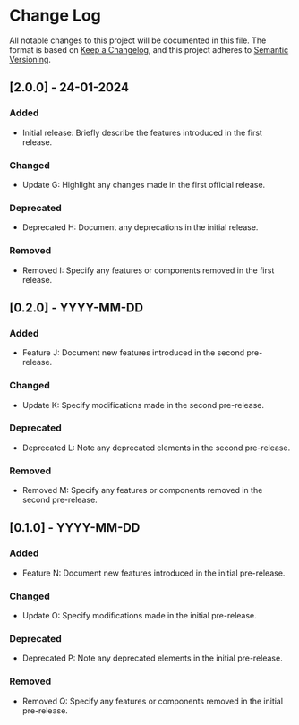 # Change Log

All notable changes to this project will be documented in this file. The format is based on [Keep a Changelog](https://keepachangelog.com/en/1.0.0/), and this project adheres to [Semantic Versioning](https://semver.org/spec/v2.0.0.html).

## [2.0.0] - 24-01-2024

### Added

- Initial release: Briefly describe the features introduced in the first release.

### Changed

- Update G: Highlight any changes made in the first official release.

### Deprecated

- Deprecated H: Document any deprecations in the initial release.

### Removed

- Removed I: Specify any features or components removed in the first release.

## [0.2.0] - YYYY-MM-DD

### Added

- Feature J: Document new features introduced in the second pre-release.

### Changed

- Update K: Specify modifications made in the second pre-release.

### Deprecated

- Deprecated L: Note any deprecated elements in the second pre-release.

### Removed

- Removed M: Specify any features or components removed in the second pre-release.

## [0.1.0] - YYYY-MM-DD

### Added

- Feature N: Document new features introduced in the initial pre-release.

### Changed

- Update O: Specify modifications made in the initial pre-release.

### Deprecated

- Deprecated P: Note any deprecated elements in the initial pre-release.

### Removed

- Removed Q: Specify any features or components removed in the initial pre-release.
